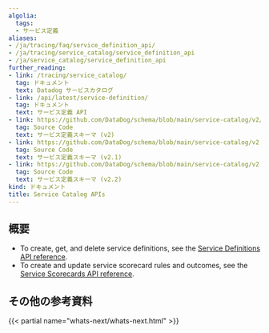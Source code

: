 ```yaml
---
algolia:
  tags:
  - サービス定義
aliases:
- /ja/tracing/faq/service_definition_api/
- /ja/tracing/service_catalog/service_definition_api
- /ja/service_catalog/service_definition_api
further_reading:
- link: /tracing/service_catalog/
  tag: ドキュメント
  text: Datadog サービスカタログ
- link: /api/latest/service-definition/
  tag: ドキュメント
  text: サービス定義 API
- link: https://github.com/DataDog/schema/blob/main/service-catalog/v2/schema.json
  tag: Source Code
  text: サービス定義スキーマ (v2)
- link: https://github.com/DataDog/schema/blob/main/service-catalog/v2.1/schema.json
  tag: Source Code
  text: サービス定義スキーマ (v2.1)
- link: https://github.com/DataDog/schema/blob/main/service-catalog/v2.2/schema.json
  tag: Source Code
  text: サービス定義スキーマ (v2.2)
kind: ドキュメント
title: Service Catalog APIs
---
```


## 概要

- To create, get, and delete service definitions, see the [Service Definitions API reference][1].
- To create and update service scorecard rules and outcomes, see the [Service Scorecards API reference][2].





## その他の参考資料

{{< partial name="whats-next/whats-next.html" >}}

[1]: /ja/api/latest/service-definition/
[2]: /ja/api/latest/service-scorecards/